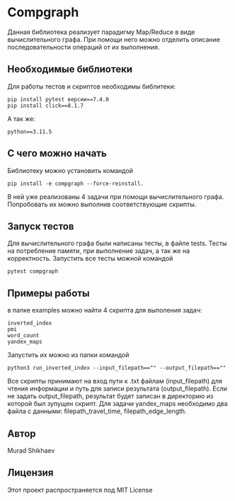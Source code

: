 # Compgraph

Данная библиотека реализует парадигму Map/Reduce в виде вычислительного графа. 
При помощи него можно отделить описание последовательности операций от их выполнения.

## Необходимые библиотеки

Для работы тестов и скриптов необходимы библитеки:

    pip install pytest версии==7.4.0
    pip install click==8.1.7

A так же:

    python==3.11.5

## С чего можно начать

Библиотеку можно установить командой 
    
    pip install -e compgraph --force-reinstall. 

В ней уже реализованы 4 задачи при помощи вычислительного графа. 
Попробовать их можно выполнив соответствующие скрипты.


## Запуск тестов

Для вычислительного графа были написаны тесты, в файле tests.
Тесты на потребление памяти, при выполнение задач, а так же на корректность. 
Запустить все тесты можной командой 

    pytest compgraph


## Примеры работы

в папке examples можно найти 4 скрипта для выполения задач:

    inverted_index
    pmi
    word_count
    yandex_maps

Запустить их можно из папки командой

    python3 run_inverted_index --input_filepath=="" --output_filepath==""

Все скрипты принимают на вход пути к .txt файлам (input_filepath)
для чтения информации и путь для записи результата (output_filepath). 
Если не задать output_filepath, результат будет записан в 
директорию из которой был зупущен скрипт.
Для задачи yandex_maps необходимо  два файла с данными:
filepath_travel_time, filepath_edge_length.

## Автор

Murad Shikhaev

## Лицензия

Этот проект распространяется под MIT License